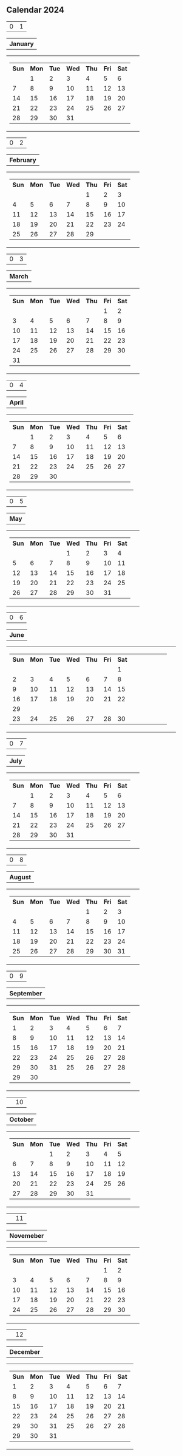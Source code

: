 <!DOCTYPE html>
<html lang="en">
<head>
<meta charset="UTF-8">
<meta name="viewport" content="width=device-width, initial-scale=1.0">
<h2>Calendar 2024</h2>
</head>
<body>
<table>
  <tr>
                    <td>0</td>
                    <td>1</td><table>
                    <th>January</th>
                    </tr>
</table>
<table>
    <tr>
        <td>
            <table>
                <tr>
                    <th>Sun</th>
                    <th>Mon</th>
                    <th>Tue</th>
                    <th>Wed</th>
                    <th>Thu</th>
                    <th>Fri</th>
                    <th>Sat</th>
                </tr>
                 <!-- Dates for January 2024 -->
                <tr>
                   <td></td>
                   <td>1</td>
                    <td>2</td>
                    <td>3</td>
                    <td>4</td>
                    <td>5</td>
                    <td>6</td>
                </tr>
              <tr>
                    <td>7</td>
                    <td>8</td>
                    <td>9</td>
                    <td>10</td>
                    <td>11</td>
                    <td>12</td>
                    <td>13</td>
                </tr>
               <tr>
                    <td>14</td>
                    <td>15</td>
                    <td>16</td>
                    <td>17</td>
                    <td>18</td>
                    <td>19</td>
                    <td>20</td>
                </tr>
               <tr>
                    <td>21</td>
                    <td>22</td>
                    <td>23</td>
                    <td>24</td>
                    <td>25</td>
                    <td>26</td>
                    <td>27</td>
                </tr
                   <tr>
                    <td>28</td>
                    <td>29</td>
                    <td>30</td>
                    <td>31</td>
                    <td></td>
                    <td></td>
                    <td></td>
                </tr>
                <!-- Continue filling dates for January -->
                <!-- For brevity, I'm omitting the rest -->
            </table>
        </td>
        <td>
            <!-- February 2024 -->
        </td>
        <!-- Repeat the same structure for the rest of the months -->
    </tr>
</table>
    
<table>
  <tr>
                    <td>0</td>
                    <td>2</td><table>
                    <th>February</th>
                    </tr>
</table>
<table>
    <tr>
        <td>
            <table>
                <tr>
                    <th>Sun</th>
                    <th>Mon</th>
                    <th>Tue</th>
                    <th>Wed</th>
                    <th>Thu</th>
                    <th>Fri</th>
                    <th>Sat</th>
                </tr>
                 <!-- Dates for January 2024 -->
                <tr>
                    <td></td>
                    <td></td>
                    <td></td>
                    <td></td>
                    <td>1</td>
                   <td>2</td>
                   <td>3</td>
                </tr>
               <!-- Dates for January 2024 -->
               <tr>
                    <td>4</td>
                    <td>5</td>
                    <td>6</td>
                    <td>7</td>
                    <td>8</td>
                    <td>9</td>
                    <td>10</td>
                </tr>
               <tr>
                    <td>11</td>
                    <td>12</td>
                    <td>13</td>
                    <td>14</td>
                    <td>15</td>
                    <td>16</td>
                    <td>17</td>
                </tr>
                <tr>
                    <td>18</td>
                    <td>19</td>
                    <td>20</td>
                    <td>21</td>
                    <td>22</td>
                    <td>23</td>
                    <td>24</td>
                </tr>
                 <tr>
                    <td>25</td>
                    <td>26</td>
                    <td>27</td>
                    <td>28</td>
                    <td>29</td>
                    <td></td>
                    <td></td>
                </tr>
         
</table>
  </td>
        <td>
            <!-- February 2024 -->
        </td>
        <!-- Repeat the same structure for the rest of the months -->
    </tr>
</table>
    

<table>
    
  <tr>
                    <td>0</td>
                    <td>3</td><table>
                    <th>March</th>
 </tr>
                      
</table>
    </td>
        <td>
            <!-- February 2024 -->
        </td>
        <!-- Repeat the same structure for the rest of the months -->
    </tr>
</table>
      
<table>
    <tr>
        <td>
            <table>
                <tr>
                    <th>Sun</th>
                    <th>Mon</th>
                    <th>Tue</th>
                    <th>Wed</th>
                    <th>Thu</th>
                    <th>Fri</th>
                    <th>Sat</th>
                </tr>
                 <!-- Dates for January 2024 -->
                <tr>
                    <td></td>
                    <td></td>
                    <td></td>
                    <td></td>
                    <td></td>
                   <td>1</td>
                   <td>2</td>
                </tr>
               <!-- Dates for January 2024 -->
               <tr>
                    <td>3</td>
                    <td>4</td>
                    <td>5</td>
                    <td>6</td>
                    <td>7</td>
                    <td>8</td>
                    <td>9</td>
                </tr>
               <tr>
                    <td>10</td>
                    <td>11</td>
                    <td>12</td>
                    <td>13</td>
                    <td>14</td>
                    <td>15</td>
                    <td>16</td>
                </tr>
                <tr>
                    <td>17</td>
                    <td>18</td>
                    <td>19</td>
                    <td>20</td>
                    <td>21</td>
                    <td>22</td>
                    <td>23</td>
                </tr>
                 <tr>
                    <td>24</td>
                    <td>25</td>
                    <td>26</td>
                    <td>27</td>
                    <td>28</td>
                    <td>29</td>
                    <td>30</td>
                 </tr>
              <tr>
                 <td>31</td>
                     <td></td>
                    <td></td>
                    <td></td>
                    <td></td>
                    <td></td>
                    <td></td>
              </tr>
                  
                 
          
                
    
</table>

  </td>
        <td>
            <!-- February 2024 -->
        </td>
        <!-- Repeat the same structure for the rest of the months -->
    </tr>
</table>

<table>
    
  <tr>
                    <td>0</td>
                    <td>4</td><table>
                    <th>April</th>
 </tr>
                      
</table>
    </td>
        <td>
            <!-- February 2024 -->
        </td>
        <!-- Repeat the same structure for the rest of the months -->
    </tr>
</table>
 </td>
        <td>
            <!-- February 2024 -->
        </td>
        <!-- Repeat the same structure for the rest of the months -->
    </tr>
</table>
      
<table>
    <tr>
        <td>
            <table>
                <tr>
                    <th>Sun</th>
                    <th>Mon</th>
                    <th>Tue</th>
                    <th>Wed</th>
                    <th>Thu</th>
                    <th>Fri</th>
                    <th>Sat</th>
                </tr>
                 <!-- Dates for January 2024 -->
                <tr>
                    <td></td>
                    <td>1</td>
                    <td>2</td>
                    <td>3</td>
                    <td>4</td>
                   <td>5</td>
                   <td>6</td>
                </tr>
               <!-- Dates for January 2024 -->
               <tr>
                    <td>7</td>
                    <td>8</td>
                    <td>9</td>
                    <td>10</td>
                    <td>11</td>
                    <td>12</td>
                    <td>13</td>
                </tr>
               <tr>
                    <td>14</td>
                    <td>15</td>
                    <td>16</td>
                    <td>17</td>
                    <td>18</td>
                    <td>19</td>
                    <td>20</td>
                </tr>
                <tr>
                    <td>21</td>
                    <td>22</td>
                    <td>23</td>
                    <td>24</td>
                    <td>25</td>
                    <td>26</td>
                    <td>27</td>
                </tr>
                 <tr>
                    <td>28</td>
                    <td>29</td>
                    <td>30</td>
                    <td></td>
                    <td></td>
                    <td></td>
                    <td></td>
                 </tr>
              
                  
                 
          
                
    
</table>
      
    
</table>

  </td>
        <td>
            <!-- February 2024 -->
        </td>
        <!-- Repeat the same structure for the rest of the months -->
    </tr>
</table>

<table>
    
  <tr>
                    <td>0</td>
                    <td>5</td><table>
                    <th>May</th>
 </tr>
                      
</table>
    </td>
        <td>
            <!-- February 2024 -->
        </td>
        <!-- Repeat the same structure for the rest of the months -->
    </tr>
</table>
 </td>
        <td>
            <!-- February 2024 -->
        </td>
        <!-- Repeat the same structure for the rest of the months -->
    </tr>
</table>
      
<table>
    <tr>
        <td>
            <table>
                <tr>
                    <th>Sun</th>
                    <th>Mon</th>
                    <th>Tue</th>
                    <th>Wed</th>
                    <th>Thu</th>
                    <th>Fri</th>
                    <th>Sat</th>
                </tr>
                 <!-- Dates for January 2024 -->
                <tr>
                    <td></td>
                    <td></td>
                    <td></td>
                    <td>1</td>
                    <td>2</td>
                   <td>3</td>
                   <td>4</td>
                </tr>
               <!-- Dates for January 2024 -->
               <tr>
                    <td>5</td>
                    <td>6</td>
                    <td>7</td>
                    <td>8</td>
                    <td>9</td>
                    <td>10</td>
                    <td>11</td>
                </tr>
               <tr>
                    <td>12</td>
                    <td>13</td>
                    <td>14</td>
                    <td>15</td>
                    <td>16</td>
                    <td>17</td>
                    <td>18</td>
                </tr>
                <tr>
                    <td>19</td>
                    <td>20</td>
                    <td>21</td>
                    <td>22</td>
                    <td>23</td>
                    <td>24</td>
                    <td>25</td>
                </tr>
                 <tr>
                    <td>26</td>
                    <td>27</td>
                    <td>28</td>
                    <td>29</td>
                    <td>30</td>
                    <td>31</td>
                    <td></td>
                 </tr>
              
                  
                   
    
</table>

  </td>
        <td>
            <!-- February 2024 -->
        </td>
        <!-- Repeat the same structure for the rest of the months -->
    </tr>
</table>

<table>
    
  <tr>
                    <td>0</td>
                    <td>6</td><table>
                    <th>June</th>
 </tr>
                      
</table>
    </td>
        <td>
            <!-- February 2024 -->
        </td>
        <!-- Repeat the same structure for the rest of the months -->
    </tr>
</table>
 </td>
        <td>
            <!-- February 2024 -->
        </td>
        <!-- Repeat the same structure for the rest of the months -->
    </tr>
</table>
      
<table>
    <tr>
        <td>
            <table>
                <tr>
                    <th>Sun</th>
                    <th>Mon</th>
                    <th>Tue</th>
                    <th>Wed</th>
                    <th>Thu</th>
                    <th>Fri</th>
                    <th>Sat</th>
                </tr>
                 <!-- Dates for January 2024 -->
                <tr>
                    <td></td>
                    <td></td>
                    <td></td>
                    <td></td>
                    <td></td>
                   <td></td>
                   <td>1</td>
                </tr>
               <!-- Dates for January 2024 -->
               <tr>
                 <td>2</td>
                    <td>3</td>
                    <td>4</td>
                    <td>5</td>
                    <td>6</td>
                    <td>7</td>
                    <td>8</td>
                </tr>
               <tr>
                  <td>9</td>
                    <td>10</td>
                    <td>11</td>
                    <td>12</td>
                    <td>13</td>
                    <td>14</td>
                    <td>15</td>
                </tr>
                <tr>
                  <td>16</td>
                    <td>17</td>
                    <td>18</td>
                    <td>19</td>
                    <td>20</td>
                    <td>21</td>
                    <td>22</td>
                </tr>
                    <td>29</td>
              </tr>
              <tr>
                 <tr>
                 <td>23</td>
                    <td>24</td>
                    <td>25</td>
                    <td>26</td>
                    <td>27</td>
                    <td>28</td>
                 <td>30</td>
                     <td></td>
                    <td></td>
                    <td></td>
                    <td></td>
                    <td></td>
                    <td></td>
              </tr>
              
</table>
  </td>
        <td>
            <!-- February 2024 -->
        </td>
        <!-- Repeat the same structure for the rest of the months -->
    </tr>
</table>

<table>
    
  <tr>
                    <td>0</td>
                    <td>7</td><table>
                    <th>July</th>
 </tr>
                      
</table>
    </td>
        <td>
            <!-- February 2024 -->
        </td>
        <!-- Repeat the same structure for the rest of the months -->
    </tr>
</table>
 </td>
        <td>
            <!-- February 2024 -->
        </td>
        <!-- Repeat the same structure for the rest of the months -->
    </tr>
</table>
      
<table>
    <tr>
        <td>
            <table>
                <tr>
                    <th>Sun</th>
                    <th>Mon</th>
                    <th>Tue</th>
                    <th>Wed</th>
                    <th>Thu</th>
                    <th>Fri</th>
                    <th>Sat</th>
                </tr>
                 <!-- Dates for January 2024 -->
                <tr>
                    <td></td>
                    <td>1</td>
                    <td>2</td>
                    <td>3</td>
                    <td>4</td>
                   <td>5</td>
                   <td>6</td>
                </tr>
               <!-- Dates for January 2024 -->
               <tr>
                    <td>7</td>
                    <td>8</td>
                    <td>9</td>
                    <td>10</td>
                    <td>11</td>
                    <td>12</td>
                    <td>13</td>
                </tr>
               <tr>
                    <td>14</td>
                    <td>15</td>
                    <td>16</td>
                    <td>17</td>
                    <td>18</td>
                    <td>19</td>
                    <td>20</td>
                </tr>
                <tr>
                    <td>21</td>
                    <td>22</td>
                    <td>23</td>
                    <td>24</td>
                    <td>25</td>
                    <td>26</td>
                    <td>27</td>
                </tr>
                 <tr>
                    <td>28</td>
                    <td>29</td>
                    <td>30</td>
                    <td>31</td>
                    <td></td>
                    <td></td>
                    <td></td>
                 </tr>
              
                    
    
</table>

  </td>
        <td>
            <!-- February 2024 -->
        </td>
        <!-- Repeat the same structure for the rest of the months -->
    </tr>
</table>

<table>
    
  <tr>
                    <td>0</td>
                    <td>8</td><table>
                    <th>August</th>
 </tr>
                      
</table>
    </td>
        <td>
            <!-- February 2024 -->
        </td>
        <!-- Repeat the same structure for the rest of the months -->
    </tr>
</table>
 </td>
        <td>
            <!-- February 2024 -->
        </td>
        <!-- Repeat the same structure for the rest of the months -->
    </tr>
</table>
      
<table>
    <tr>
        <td>
            <table>
                <tr>
                    <th>Sun</th>
                    <th>Mon</th>
                    <th>Tue</th>
                    <th>Wed</th>
                    <th>Thu</th>
                    <th>Fri</th>
                    <th>Sat</th>
                </tr>
                 <!-- Dates for January 2024 -->
                <tr>
                    <td></td>
                    <td></td>
                    <td></td>
                    <td></td>
                    <td>1</td>
                   <td>2</td>
                   <td>3</td>
                </tr>
               <!-- Dates for January 2024 -->
               <tr>
                    <td>4</td>
                    <td>5</td>
                    <td>6</td>
                    <td>7</td>
                    <td>8</td>
                    <td>9</td>
                     <td>10</td>
                </tr>
               <tr>
                    <td>11</td>
                    <td>12</td>
                    <td>13</td>
                    <td>14</td>
                    <td>15</td>
                    <td>16</td>
                    <td>17</td>
                </tr>
                <tr>
                    <td>18</td>
                    <td>19</td>
                    <td>20</td>
                    <td>21</td>
                    <td>22</td>
                    <td>23</td>
                  <td>24</td>
                </tr>
                 <tr>
                    <td>25</td>
                    <td>26</td>
                    <td>27</td>
                    <td>28</td>
                    <td>29</td>
                    <td>30</td>
                     <td>31</td>
                 </tr>
              
                    
    
</table>

  </td>
        <td>
            <!-- February 2024 -->
        </td>
        <!-- Repeat the same structure for the rest of the months -->
    </tr>
</table>

<table>
    
  <tr>
                    <td>0</td>
                    <td>9</td><table>
                    <th>September</th>
 </tr>
                      
</table>
    </td>
        <td>
            <!-- February 2024 -->
        </td>
        <!-- Repeat the same structure for the rest of the months -->
    </tr>
</table>
 </td>
        <td>
            <!-- February 2024 -->
        </td>
        <!-- Repeat the same structure for the rest of the months -->
    </tr>
</table>
      
<table>
    <tr>
        <td>
            <table>
                <tr>
                    <th>Sun</th>
                    <th>Mon</th>
                    <th>Tue</th>
                    <th>Wed</th>
                    <th>Thu</th>
                    <th>Fri</th>
                    <th>Sat</th>
                </tr>
                 <!-- Dates for January 2024 -->
                <tr>
                    <td>1</td>
                    <td>2</td>
                    <td>3</td>
                   <td>4</td>
                    <td>5</td>
                    <td>6</td>
                    <td>7</td>
                </tr>
               <!-- Dates for January 2024 -->
               <tr>
                    <td>8</td>
                    <td>9</td>
                     <td>10</td>
                       <td>11</td>
                    <td>12</td>
                    <td>13</td>
                    <td>14</td>
                </tr>
               <tr>
                    <td>15</td>
                    <td>16</td>
                      <td>17</td>
                      <td>18</td>
                    <td>19</td>
                    <td>20</td>
                    <td>21</td>
                </tr>
                <tr>   
                    <td>22</td>
                    <td>23</td>
                    <td>24</td>
                   <td>25</td>
                    <td>26</td>
                    <td>27</td>
                    <td>28</td>
                </tr>
                 <tr>
                    <td>29</td>
                    <td>30</td>
                     <td>31</td>
                    <td>25</td>
                    <td>26</td>
                    <td>27</td>
                    <td>28</td>
                 </tr>
                  <td>29</td>
                     <td>30</td>
                    <td></td>
                    <td></td>
                    <td></td>
                    <td></td>
                    <td></td>
              
                    
    
</table>

  </td>
        <td>
            <!-- February 2024 -->
        </td>
        <!-- Repeat the same structure for the rest of the months -->
    </tr>
</table>

<table>
    
  <tr>
                    <td></td>
                    <td>10</td><table>
                    <th>October</th>
 </tr>
                      
</table>
    </td>
        <td>
            <!-- February 2024 -->
        </td>
        <!-- Repeat the same structure for the rest of the months -->
    </tr>
</table>
 </td>
        <td>
            <!-- February 2024 -->
        </td>
        <!-- Repeat the same structure for the rest of the months -->
    </tr>
</table>
      
<table>
    <tr>
        <td>
            <table>
                <tr>
                    <th>Sun</th>
                    <th>Mon</th>
                    <th>Tue</th>
                    <th>Wed</th>
                    <th>Thu</th>
                    <th>Fri</th>
                    <th>Sat</th>
                </tr>
                 <!-- Dates for January 2024 -->
                <tr>
                    <td></td>
                    <td></td>
                    <td>1</td>
                    <td>2</td>
                    <td>3</td>
                   <td>4</td>
                   <td>5</td>
                </tr>
               <!-- Dates for January 2024 -->
               <tr>
                    <td>6</td>
                    <td>7</td>
                    <td>8</td>
                    <td>9</td>
                      <td>10</td>
                    <td>11</td>
                    <td>12</td>
                </tr>
               <tr>
                    <td>13</td>
                    <td>14</td>
                    <td>15</td>
                    <td>16</td>
                    <td>17</td>
                    <td>18</td>
                    <td>19</td>
                </tr>
                <tr>
                    <td>20</td>
                   <td>21</td>
                    <td>22</td>
                    <td>23</td>
                    <td>24</td>
                    <td>25</td>
                    <td>26</td>
                </tr>
                 <tr>
                   <td>27</td>
                    <td>28</td>
                    <td>29</td>
                    <td>30</td>
                    <td>31</td>
                    <td></td>
                    <td></td>
                 </tr>
          
                        
    
</table>

  </td>
        <td>
            <!-- February 2024 -->
        </td>
        <!-- Repeat the same structure for the rest of the months -->
    </tr>
</table>

<table>
    
  <tr>
                    <td></td>
                    <td>11</td><table>
                    <th>Novemeber</th>
 </tr>
                      
</table>
    </td>
        <td>
            <!-- February 2024 -->
        </td>
        <!-- Repeat the same structure for the rest of the months -->
    </tr>
</table>
 </td>
        <td>
            <!-- February 2024 -->
        </td>
        <!-- Repeat the same structure for the rest of the months -->
    </tr>
</table>
      
<table>
    <tr>
        <td>
            <table>
                <tr>
                    <th>Sun</th>
                    <th>Mon</th>
                    <th>Tue</th>
                    <th>Wed</th>
                    <th>Thu</th>
                    <th>Fri</th>
                    <th>Sat</th>
                </tr>
                 <!-- Dates for January 2024 -->
                <tr>
                    <td></td>
                    <td></td>
                    <td></td>
                    <td></td>
                    <td></td>
                   <td>1</td>
                   <td>2</td>
                </tr>
               <!-- Dates for January 2024 -->
               <tr>
                    <td>3</td>
                    <td>4</td>
                    <td>5</td>
                    <td>6</td>
                    <td>7</td>
                    <td>8</td>
                    <td>9</td>
                </tr>
               <tr>
                    <td>10</td>
                    <td>11</td>
                    <td>12</td>
                    <td>13</td>
                    <td>14</td>
                    <td>15</td>
                    <td>16</td>
                </tr>
                <tr>
                    <td>17</td>
                    <td>18</td>
                    <td>19</td>
                    <td>20</td>
                    <td>21</td>
                    <td>22</td>
                    <td>23</td>
                </tr>
                 <tr>
                    <td>24</td>
                    <td>25</td>
                    <td>26</td>
                    <td>27</td>
                    <td>28</td>
                    <td>29</td>
                    <td>30</td>
                 </tr>
             
                        
    
</table>

  </td>
        <td>
            <!-- February 2024 -->
        </td>
        <!-- Repeat the same structure for the rest of the months -->
    </tr>
</table>

<table>
    
  <tr>
                    <td></td>
                    <td>12</td><table>
                    <th>December</th>
 </tr>
                      
</table>
    </td>
        <td>
            <!-- February 2024 -->
        </td>
        <!-- Repeat the same structure for the rest of the months -->
    </tr>
</table>
 </td>
        <td>
            <!-- February 2024 -->
        </td>
        <!-- Repeat the same structure for the rest of the months -->
    </tr>
</table>
      
<table>
    <tr>
        <td>
            <table>
                <tr>
                    <th>Sun</th>
                    <th>Mon</th>
                    <th>Tue</th>
                    <th>Wed</th>
                    <th>Thu</th>
                    <th>Fri</th>
                    <th>Sat</th>
                </tr>
                 <!-- Dates for January 2024 -->
 <tr>
                    <td>1</td>
                    <td>2</td>
                    <td>3</td>
                   <td>4</td>
                    <td>5</td>
                    <td>6</td>
                    <td>7</td>
                </tr>
               <!-- Dates for January 2024 -->
               <tr>
                    <td>8</td>
                    <td>9</td>
                     <td>10</td>
                       <td>11</td>
                    <td>12</td>
                    <td>13</td>
                    <td>14</td>
                </tr>
               <tr>
                    <td>15</td>
                    <td>16</td>
                      <td>17</td>
                      <td>18</td>
                    <td>19</td>
                    <td>20</td>
                    <td>21</td>
                </tr>
                <tr>   
                    <td>22</td>
                    <td>23</td>
                    <td>24</td>
                   <td>25</td>
                    <td>26</td>
                    <td>27</td>
                    <td>28</td>
                </tr>
                 <tr>
                    <td>29</td>
                    <td>30</td>
                     <td>31</td>
                    <td>25</td>
                    <td>26</td>
                    <td>27</td>
                    <td>28</td>
                 </tr>
                  <td>29</td>
                     <td>30</td>
                    <td>31</td>
                    <td></td>
                    <td></td>
                    <td></td>
                    <td></td>
              


</body>
</html>
